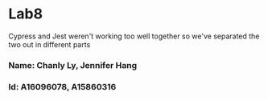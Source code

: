 # Lab8

Cypress and Jest weren't working too well together
so we've separated the two out in different parts


### Name: Chanly Ly, Jennifer Hang
### Id: A16096078, A15860316
